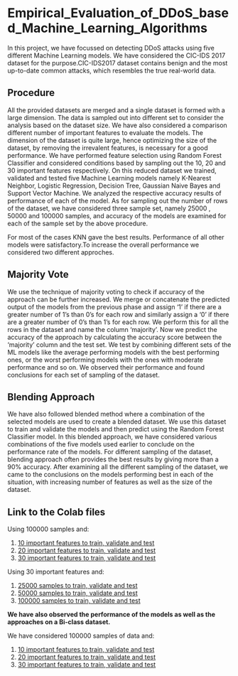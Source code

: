 # Empirical_Evaluation_of_DDoS_based_Machine_Learning_Algorithms
In this project, we have focussed on detecting DDoS attacks using five different Machine Learning models. We have considered the CIC-IDS 2017 dataset for the purpose.CIC-IDS2017 dataset contains benign and the most up-to-date common attacks, which resembles the true real-world data.

## Procedure
All the provided datasets are merged and a single dataset is formed with a large dimension. The data is sampled out into different set to consider the analysis based on the dataset size. We have also considered a comparison different number of important features to evaluate the models. The dimension of the dataset is quite large, hence optimizing the size of the dataset, by removing the irrevalent features, is necessary for a good performance. We have performed feature selection using Random Forest Classifier and considered conditions based by sampling out the 10, 20 and 30 important features respectively. On this reduced dataset we trained, validated and tested five Machine Learning models namely K-Nearest Neighbor, Logistic Regression, Decision Tree, Gaussian Naive Bayes and Support Vector Machine. We analyzed the respective accuracy results of performance of each of the model. As for sampling out the number of rows of the dataset, we have considered three sample set, namely 25000 , 50000 and 100000 samples, and accuracy of the models are examined for each of the sample set by the above procedure. 

For most of the cases KNN gave the best results. Performance of all other models were satisfactory.To increase the overall performance we considered two different approches.

## Majority Vote
We use the technique of majority voting to check if accuracy of the approach can be further increased. We merge or concatenate the predicted output of the models from the previous phase and assign ‘1’ if there are a greater number of 1’s than 0’s for each row and similarly assign a ‘0’ if there are a greater number of 0’s than 1’s for each row. We perform this for all the rows in the dataset and name the column ‘majority’. Now we predict the accuracy of the approach by calculating the accuracy score between the ‘majority’ column and the test set. We test by combining different sets of the ML models like the average performing models with the best performing ones, or the worst performing models with the ones with moderate performance and so on. We observed their performance and found conclusions for each set of sampling of the dataset.

## Blending Approach
We have also followed blended method where a combination of the selected models are used to create a blended dataset. We use this dataset to train and validate the models and then predict using the Random Forest Classifier model. In this blended approach, we have considered various combinations of the five models used earlier to conclude on the performance rate of the models. For different sampling of the dataset, blending approach often provides the best results by giving more than a 90% accuracy. After examining all the different sampling of the dataset, we came to the conclusions on the models performing best in each of the situation, with increasing number of features as well as the size of the dataset.


## Link to the Colab files
Using 100000 samples and:
1. [10 important features to train, validate and test](https://colab.research.google.com/drive/1AfxAvOlUKOxQnJclli4vX7Oy2-KjgAsM?usp=sharing)
2. [20 important features to train, validate and test](https://colab.research.google.com/drive/1rPmHSeyznV6a71XxZGKzpJc_3cGp_0Ga?usp=sharing)
3. [30 important features to train, validate and test](https://colab.research.google.com/drive/1bWC09zWD8XMaI94qXvhDdP9_OVTMQFqO?usp=sharing)

Using 30 important features and:
1. [25000 samples to train, validate and test](https://colab.research.google.com/drive/1CMz3aANpAY_XV5KDKRJBBKcNsbBH4TmI?usp=sharing)
2. [50000 samples to train, validate and test](https://colab.research.google.com/drive/1Hs0Y03Eh9_TN7qBKX-WtkDGIQjEseNEm?usp=sharing)
3. [100000 samples to train, validate and test](https://colab.research.google.com/drive/1bWC09zWD8XMaI94qXvhDdP9_OVTMQFqO?usp=sharing)

**We have also observed the performance of the models as well as the approaches on a Bi-class dataset.**

We have considered 100000 samples of data and:
1. [10 important features to train, validate and test](https://colab.research.google.com/drive/1Bd83T3u9mpcmeQAokPqQIP5NP8slSunW?usp=sharing)
2. [20 important features to train, validate and test](https://colab.research.google.com/drive/1gpL8wRbtbdS8svAxt4IBnmrkvftnzOkM?usp=sharing)
3. [30 important features to train, validate and test](https://colab.research.google.com/drive/1hnjO-6O1-THPBjLhlrKQK2jcutkSEnkl?usp=sharing)
